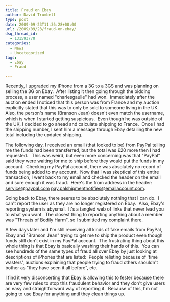 ```yaml
---
title: Fraud on Ebay
author: David Trumbell
type: post
date: 2009-09-23T11:36:28+00:00
url: /2009/09/23/fraud-on-ebay/
dsq_thread_id:
  - 131593770
categories:
  - News
  - Uncategorized
tags:
  - Ebay
  - Fraud

---
```

Recently, I upgraded my iPhone from a 3G to a 3GS and was planning on selling the 3G on Ebay.  After listing it then going through the bidding process, a user named "charlesgaulle" had won.  Immediately after the auction ended I noticed that this person was from France and my auction explicitly stated that this was to only be sold to someone living in the UK.  Also, the person's name (Branson Jean) doesn't even match the username, which is when I started getting suspicious.  Even though he was outside of the UK, I decided to go ahead and calculate shipping to France.  Once I had the shipping number, I sent him a message through Ebay detailing the new total including the updated shipping.

The following day, I received an email (that looked to be) from PayPal telling me the funds had been transferred, but the total was £20 more then I had requested.   This was weird, but even more concerning was that "PayPal" said they were waiting for me to ship before they would put the funds in my account.  Checking my PayPal account, there was absolutely no record of funds being added to my account.  Now that I was skeptical of this entire transaction, I went back to my email and checked the header on the email and sure enough it was fraud.  Here's the from address in the header: service@paypal.com <pay.palshipmentnotifies@emailaccount.com>.

Going back to Ebay, there seems to be absolutely nothing that I can do.  I can't report the user as they are no longer registered on Ebay.  Also, Ebay's reporting system is abysmal.  It's a tangled web of links that never lead you to what you want.  The closest thing to reporting anything about a member was "Threats of Bodily Harm", so I submitted my complaint there.

A few days later and I'm still receiving all kinds of fake emails from PayPal, Ebay and "Branson Jean" trying to get me to ship the product even though funds still don't exist in my PayPal account.  The frustrating thing about this whole thing is that Ebay is basically washing their hands of this.  You can see hundreds of the same types of fraud all over Ebay by just looking at descriptions of iPhones that are listed:  People relisting because of 'time wasters', auctions explaining that people trying to fraud others shouldn't bother as "they have seen it all before", etc.

I find it very disconcerting that Ebay is allowing this to fester because there are very few rules to stop this fraudulent behavior and they don't give users an easy and straightforward way of reporting it.  Because of this, I'm not going to use Ebay for anything until they clean things up.
